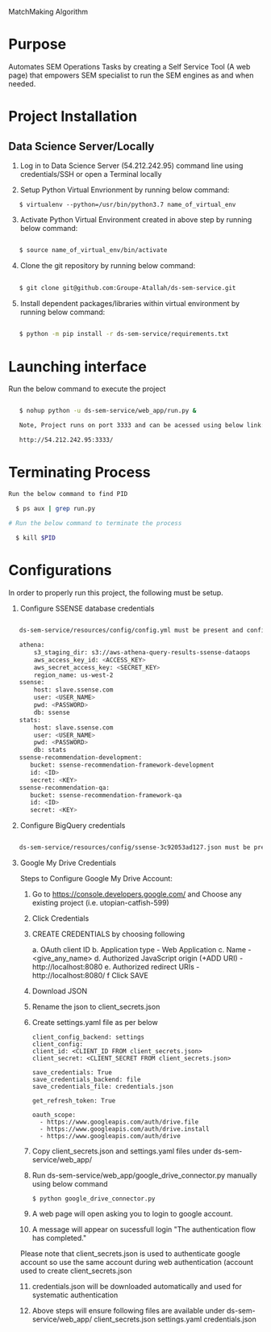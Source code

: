 MatchMaking Algorithm




# Purpose

Automates SEM Operations Tasks by creating a Self Service Tool (A web page) that empowers SEM specialist to run the SEM engines as and when needed.



# Project Installation

## Data Science Server/Locally

1. Log in to Data Science Server (54.212.242.95) command line using credentials/SSH or open a Terminal locally

2. Setup Python Virtual Envrionment by running below command:
   
```
   $ virtualenv --python=/usr/bin/python3.7 name_of_virtual_env
```

3. Activate Python Virtual Environment created in above step by running below command:
```bash

   $ source name_of_virtual_env/bin/activate
```

4. Clone the git repository by running below command:
```bash
 
   $ git clone git@github.com:Groupe-Atallah/ds-sem-service.git
```

5. Install dependent packages/libraries within virtual environment by running below command:
```bash
  
   $ python -m pip install -r ds-sem-service/requirements.txt

```

# Launching interface
Run the below command to execute the project
```bash

   $ nohup python -u ds-sem-service/web_app/run.py &

   Note, Project runs on port 3333 and can be acessed using below link:

   http://54.212.242.95:3333/

```

# Terminating Process
```bash
Run the below command to find PID

  $ ps aux | grep run.py

# Run the below command to terminate the process
  
  $ kill $PID
```

# Configurations

In order to properly run this project, the following must be setup.

1. Configure SSENSE database credentials

```bash

   ds-sem-service/resources/config/config.yml must be present and configured as per below

   athena:
       s3_staging_dir: s3://aws-athena-query-results-ssense-dataops
       aws_access_key_id: <ACCESS_KEY>
       aws_secret_access_key: <SECRET_KEY>
       region_name: us-west-2
   ssense:
       host: slave.ssense.com
       user: <USER_NAME>
       pwd: <PASSWORD>
       db: ssense
   stats:
       host: slave.ssense.com
       user: <USER_NAME>
       pwd: <PASSWORD>
       db: stats   
   ssense-recommendation-development:
      bucket: ssense-recommendation-framework-development
      id: <ID>
      secret: <KEY>
   ssense-recommendation-qa:
      bucket: ssense-recommendation-framework-qa
      id: <ID>
      secret: <KEY>
```

2. Configure BigQuery credentials
```bash

   ds-sem-service/resources/config/ssense-3c92053ad127.json must be present
```

3. Google My Drive Credentials


   Steps to Configure Google My Drive Account:

   1. Go to https://console.developers.google.com/ and Choose any existing project (i.e. utopian-catfish-599)

   2. Click Credentials 

   3. CREATE CREDENTIALS by choosing following

      a. OAuth  client ID
      b. Application type - Web Application
      c. Name - <give_any_name>
      d. Authorized JavaScript origin (+ADD URI) - http://localhost:8080
      e. Authorized redirect URIs  - http://localhost:8080/
      f Click SAVE

   4. Download JSON
   
   5. Rename the json to client_secrets.json
   
   6. Create settings.yaml file as per below
      ```
      client_config_backend: settings
      client_config:
      client_id: <CLIENT_ID FROM client_secrets.json>
      client_secret: <CLIENT_SECRET FROM client_secrets.json>

      save_credentials: True
      save_credentials_backend: file
      save_credentials_file: credentials.json

      get_refresh_token: True

      oauth_scope:
        - https://www.googleapis.com/auth/drive.file
        - https://www.googleapis.com/auth/drive.install
        - https://www.googleapis.com/auth/drive

      ```
      

   7. Copy client_secrets.json and  settings.yaml files under ds-sem-service/web_app/
   
   8. Run ds-sem-service/web_app/google_drive_connector.py manually using below command
      ```
      $ python google_drive_connector.py
      ```
   
   9. A web page will open asking you to login to google account.
   
   10. A message will appear on sucessfull login "The authentication flow has completed."
    
    Please note that client_secrets.json is used to authenticate google account so use the same account during web authentication 
    (account used to create  client_secrets.json
   
   11. credentials.json will be downloaded automatically and used for systematic authentication
   
   12. Above steps will ensure following files are available under ds-sem-service/web_app/
      client_secrets.json
      settings.yaml
      credentials.json
      





